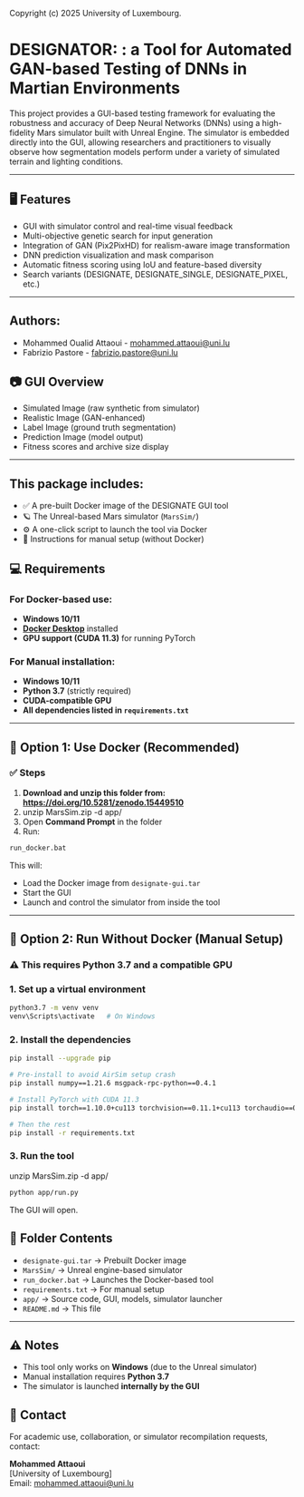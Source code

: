 Copyright (c) 2025 University of Luxembourg.

# DESIGNATOR: : a Tool for Automated GAN-based Testing of DNNs in Martian Environments
This project provides a GUI-based testing framework for evaluating the robustness and accuracy of Deep Neural Networks (DNNs) using a high-fidelity Mars simulator built with Unreal Engine. The simulator is embedded directly into the GUI, allowing researchers and practitioners to visually observe how segmentation models perform under a variety of simulated terrain and lighting conditions.

---

## 🖥 Features

- GUI with simulator control and real-time visual feedback
- Multi-objective genetic search for input generation
- Integration of GAN (Pix2PixHD) for realism-aware image transformation
- DNN prediction visualization and mask comparison
- Automatic fitness scoring using IoU and feature-based diversity
- Search variants (DESIGNATE, DESIGNATE_SINGLE, DESIGNATE_PIXEL, etc.)

---


## Authors: 
-   Mohammed Oualid Attaoui - mohammed.attaoui@uni.lu
-   Fabrizio Pastore - fabrizio.pastore@uni.lu


## 📷 GUI Overview

- Simulated Image (raw synthetic from simulator)
- Realistic Image (GAN-enhanced)
- Label Image (ground truth segmentation)
- Prediction Image (model output)
- Fitness scores and archive size display

---

## This package includes:
- ✅ A pre-built Docker image of the DESIGNATE GUI tool
- 🪐 The Unreal-based Mars simulator (`MarsSim/`)
- ⚙️ A one-click script to launch the tool via Docker
- 🧩 Instructions for manual setup (without Docker)

## 💻 Requirements

### For Docker-based use:
- **Windows 10/11**
- **[Docker Desktop](https://www.docker.com/products/docker-desktop)** installed
- **GPU support (CUDA 11.3)** for running PyTorch

### For Manual installation:
- **Windows 10/11**
- **Python 3.7** (strictly required)
- **CUDA-compatible GPU**
- **All dependencies listed in `requirements.txt`**

---

## 🚀 Option 1: Use Docker (Recommended)

### ✅ Steps

1. **Download and unzip this folder from: https://doi.org/10.5281/zenodo.15449510**
2. unzip MarsSim.zip -d app/
3. Open **Command Prompt** in the folder
4. Run:

```bat
run_docker.bat
```

This will:
- Load the Docker image from `designate-gui.tar`
- Start the GUI
- Launch and control the simulator from inside the tool

---

## 🧩 Option 2: Run Without Docker (Manual Setup)

### ⚠️ This requires Python 3.7 and a compatible GPU

### 1. Set up a virtual environment

```bash
python3.7 -m venv venv
venv\Scripts\activate   # On Windows
```

### 2. Install the dependencies

```bash
pip install --upgrade pip

# Pre-install to avoid AirSim setup crash
pip install numpy==1.21.6 msgpack-rpc-python==0.4.1

# Install PyTorch with CUDA 11.3
pip install torch==1.10.0+cu113 torchvision==0.11.1+cu113 torchaudio==0.10.0+cu113 -f https://download.pytorch.org/whl/cu113/torch_stable.html

# Then the rest
pip install -r requirements.txt
```

### 3. Run the tool
unzip MarsSim.zip -d app/
```bash
python app/run.py
```

The GUI will open. 

## 📁 Folder Contents

- `designate-gui.tar` → Prebuilt Docker image
- `MarsSim/` → Unreal engine-based simulator
- `run_docker.bat` → Launches the Docker-based tool
- `requirements.txt` → For manual setup
- `app/` → Source code, GUI, models, simulator launcher
- `README.md` → This file

---


## ⚠️ Notes

- This tool only works on **Windows** (due to the Unreal simulator)
- Manual installation requires **Python 3.7**
- The simulator is launched **internally by the GUI**


## 📧 Contact

For academic use, collaboration, or simulator recompilation requests, contact:

**Mohammed Attaoui**  
[University of Luxembourg]  
Email: mohammed.attaoui@uni.lu